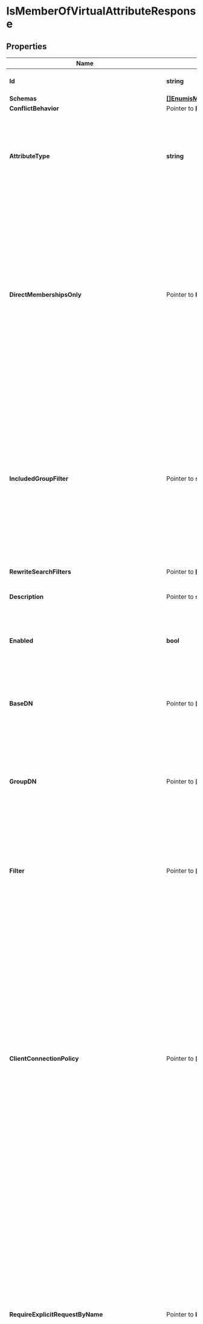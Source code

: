 # IsMemberOfVirtualAttributeResponse

## Properties

Name | Type | Description | Notes
------------ | ------------- | ------------- | -------------
**Id** | **string** | Name of the Virtual Attribute | 
**Schemas** | [**[]EnumisMemberOfVirtualAttributeSchemaUrn**](EnumisMemberOfVirtualAttributeSchemaUrn.md) |  | 
**ConflictBehavior** | Pointer to [**EnumvirtualAttributeConflictBehaviorProp**](EnumvirtualAttributeConflictBehaviorProp.md) |  | [optional] 
**AttributeType** | **string** | Specifies the attribute type for the attribute whose values are to be dynamically assigned by the virtual attribute. | 
**DirectMembershipsOnly** | Pointer to **bool** | Specifies whether to only include groups in which the user is directly associated with and the membership maybe modified via the group entry. Groups in which the user&#39;s membership is derived dynamically or through nested groups will not be included. | [optional] 
**IncludedGroupFilter** | Pointer to **string** | A search filter that will be used to identify which groups should be included in the values of the virtual attribute. With no value defined (which is the default behavior), all groups that contain the target user will be included. | [optional] 
**RewriteSearchFilters** | Pointer to [**EnumvirtualAttributeRewriteSearchFiltersProp**](EnumvirtualAttributeRewriteSearchFiltersProp.md) |  | [optional] 
**Description** | Pointer to **string** | A description for this Virtual Attribute | [optional] 
**Enabled** | **bool** | Indicates whether the Virtual Attribute is enabled for use. | 
**BaseDN** | Pointer to **[]string** | Specifies the base DNs for the branches containing entries that are eligible to use this virtual attribute. | [optional] 
**GroupDN** | Pointer to **[]string** | Specifies the DNs of the groups whose members can be eligible to use this virtual attribute. | [optional] 
**Filter** | Pointer to **[]string** | Specifies the search filters to be applied against entries to determine if the virtual attribute is to be generated for those entries. | [optional] 
**ClientConnectionPolicy** | Pointer to **[]string** | Specifies a set of client connection policies for which this Virtual Attribute should be generated. If this is undefined, then this Virtual Attribute will always be generated. If it is associated with one or more client connection policies, then this Virtual Attribute will be generated only for operations requested by clients assigned to one of those client connection policies. | [optional] 
**RequireExplicitRequestByName** | Pointer to **bool** | Indicates whether attributes of this type must be explicitly included by name in the list of requested attributes. Note that this will only apply to virtual attributes which are associated with an attribute type that is operational. It will be ignored for virtual attributes associated with a non-operational attribute type. | [optional] 
**MultipleVirtualAttributeEvaluationOrderIndex** | Pointer to **int32** | Specifies the order in which virtual attribute definitions for the same attribute type will be evaluated when generating values for an entry. | [optional] 
**MultipleVirtualAttributeMergeBehavior** | Pointer to [**EnumvirtualAttributeMultipleVirtualAttributeMergeBehaviorProp**](EnumvirtualAttributeMultipleVirtualAttributeMergeBehaviorProp.md) |  | [optional] 
**AllowIndexConflicts** | Pointer to **bool** | Indicates whether the server should allow creating or altering this virtual attribute definition even if it conflicts with one or more indexes defined in the server. | [optional] 
**Meta** | Pointer to [**MetaMeta**](MetaMeta.md) |  | [optional] 
**Urnpingidentityschemasconfigurationmessages20** | Pointer to [**MetaUrnPingidentitySchemasConfigurationMessages20**](MetaUrnPingidentitySchemasConfigurationMessages20.md) |  | [optional] 

## Methods

### NewIsMemberOfVirtualAttributeResponse

`func NewIsMemberOfVirtualAttributeResponse(id string, schemas []EnumisMemberOfVirtualAttributeSchemaUrn, attributeType string, enabled bool, ) *IsMemberOfVirtualAttributeResponse`

NewIsMemberOfVirtualAttributeResponse instantiates a new IsMemberOfVirtualAttributeResponse object
This constructor will assign default values to properties that have it defined,
and makes sure properties required by API are set, but the set of arguments
will change when the set of required properties is changed

### NewIsMemberOfVirtualAttributeResponseWithDefaults

`func NewIsMemberOfVirtualAttributeResponseWithDefaults() *IsMemberOfVirtualAttributeResponse`

NewIsMemberOfVirtualAttributeResponseWithDefaults instantiates a new IsMemberOfVirtualAttributeResponse object
This constructor will only assign default values to properties that have it defined,
but it doesn't guarantee that properties required by API are set

### GetId

`func (o *IsMemberOfVirtualAttributeResponse) GetId() string`

GetId returns the Id field if non-nil, zero value otherwise.

### GetIdOk

`func (o *IsMemberOfVirtualAttributeResponse) GetIdOk() (*string, bool)`

GetIdOk returns a tuple with the Id field if it's non-nil, zero value otherwise
and a boolean to check if the value has been set.

### SetId

`func (o *IsMemberOfVirtualAttributeResponse) SetId(v string)`

SetId sets Id field to given value.


### GetSchemas

`func (o *IsMemberOfVirtualAttributeResponse) GetSchemas() []EnumisMemberOfVirtualAttributeSchemaUrn`

GetSchemas returns the Schemas field if non-nil, zero value otherwise.

### GetSchemasOk

`func (o *IsMemberOfVirtualAttributeResponse) GetSchemasOk() (*[]EnumisMemberOfVirtualAttributeSchemaUrn, bool)`

GetSchemasOk returns a tuple with the Schemas field if it's non-nil, zero value otherwise
and a boolean to check if the value has been set.

### SetSchemas

`func (o *IsMemberOfVirtualAttributeResponse) SetSchemas(v []EnumisMemberOfVirtualAttributeSchemaUrn)`

SetSchemas sets Schemas field to given value.


### GetConflictBehavior

`func (o *IsMemberOfVirtualAttributeResponse) GetConflictBehavior() EnumvirtualAttributeConflictBehaviorProp`

GetConflictBehavior returns the ConflictBehavior field if non-nil, zero value otherwise.

### GetConflictBehaviorOk

`func (o *IsMemberOfVirtualAttributeResponse) GetConflictBehaviorOk() (*EnumvirtualAttributeConflictBehaviorProp, bool)`

GetConflictBehaviorOk returns a tuple with the ConflictBehavior field if it's non-nil, zero value otherwise
and a boolean to check if the value has been set.

### SetConflictBehavior

`func (o *IsMemberOfVirtualAttributeResponse) SetConflictBehavior(v EnumvirtualAttributeConflictBehaviorProp)`

SetConflictBehavior sets ConflictBehavior field to given value.

### HasConflictBehavior

`func (o *IsMemberOfVirtualAttributeResponse) HasConflictBehavior() bool`

HasConflictBehavior returns a boolean if a field has been set.

### GetAttributeType

`func (o *IsMemberOfVirtualAttributeResponse) GetAttributeType() string`

GetAttributeType returns the AttributeType field if non-nil, zero value otherwise.

### GetAttributeTypeOk

`func (o *IsMemberOfVirtualAttributeResponse) GetAttributeTypeOk() (*string, bool)`

GetAttributeTypeOk returns a tuple with the AttributeType field if it's non-nil, zero value otherwise
and a boolean to check if the value has been set.

### SetAttributeType

`func (o *IsMemberOfVirtualAttributeResponse) SetAttributeType(v string)`

SetAttributeType sets AttributeType field to given value.


### GetDirectMembershipsOnly

`func (o *IsMemberOfVirtualAttributeResponse) GetDirectMembershipsOnly() bool`

GetDirectMembershipsOnly returns the DirectMembershipsOnly field if non-nil, zero value otherwise.

### GetDirectMembershipsOnlyOk

`func (o *IsMemberOfVirtualAttributeResponse) GetDirectMembershipsOnlyOk() (*bool, bool)`

GetDirectMembershipsOnlyOk returns a tuple with the DirectMembershipsOnly field if it's non-nil, zero value otherwise
and a boolean to check if the value has been set.

### SetDirectMembershipsOnly

`func (o *IsMemberOfVirtualAttributeResponse) SetDirectMembershipsOnly(v bool)`

SetDirectMembershipsOnly sets DirectMembershipsOnly field to given value.

### HasDirectMembershipsOnly

`func (o *IsMemberOfVirtualAttributeResponse) HasDirectMembershipsOnly() bool`

HasDirectMembershipsOnly returns a boolean if a field has been set.

### GetIncludedGroupFilter

`func (o *IsMemberOfVirtualAttributeResponse) GetIncludedGroupFilter() string`

GetIncludedGroupFilter returns the IncludedGroupFilter field if non-nil, zero value otherwise.

### GetIncludedGroupFilterOk

`func (o *IsMemberOfVirtualAttributeResponse) GetIncludedGroupFilterOk() (*string, bool)`

GetIncludedGroupFilterOk returns a tuple with the IncludedGroupFilter field if it's non-nil, zero value otherwise
and a boolean to check if the value has been set.

### SetIncludedGroupFilter

`func (o *IsMemberOfVirtualAttributeResponse) SetIncludedGroupFilter(v string)`

SetIncludedGroupFilter sets IncludedGroupFilter field to given value.

### HasIncludedGroupFilter

`func (o *IsMemberOfVirtualAttributeResponse) HasIncludedGroupFilter() bool`

HasIncludedGroupFilter returns a boolean if a field has been set.

### GetRewriteSearchFilters

`func (o *IsMemberOfVirtualAttributeResponse) GetRewriteSearchFilters() EnumvirtualAttributeRewriteSearchFiltersProp`

GetRewriteSearchFilters returns the RewriteSearchFilters field if non-nil, zero value otherwise.

### GetRewriteSearchFiltersOk

`func (o *IsMemberOfVirtualAttributeResponse) GetRewriteSearchFiltersOk() (*EnumvirtualAttributeRewriteSearchFiltersProp, bool)`

GetRewriteSearchFiltersOk returns a tuple with the RewriteSearchFilters field if it's non-nil, zero value otherwise
and a boolean to check if the value has been set.

### SetRewriteSearchFilters

`func (o *IsMemberOfVirtualAttributeResponse) SetRewriteSearchFilters(v EnumvirtualAttributeRewriteSearchFiltersProp)`

SetRewriteSearchFilters sets RewriteSearchFilters field to given value.

### HasRewriteSearchFilters

`func (o *IsMemberOfVirtualAttributeResponse) HasRewriteSearchFilters() bool`

HasRewriteSearchFilters returns a boolean if a field has been set.

### GetDescription

`func (o *IsMemberOfVirtualAttributeResponse) GetDescription() string`

GetDescription returns the Description field if non-nil, zero value otherwise.

### GetDescriptionOk

`func (o *IsMemberOfVirtualAttributeResponse) GetDescriptionOk() (*string, bool)`

GetDescriptionOk returns a tuple with the Description field if it's non-nil, zero value otherwise
and a boolean to check if the value has been set.

### SetDescription

`func (o *IsMemberOfVirtualAttributeResponse) SetDescription(v string)`

SetDescription sets Description field to given value.

### HasDescription

`func (o *IsMemberOfVirtualAttributeResponse) HasDescription() bool`

HasDescription returns a boolean if a field has been set.

### GetEnabled

`func (o *IsMemberOfVirtualAttributeResponse) GetEnabled() bool`

GetEnabled returns the Enabled field if non-nil, zero value otherwise.

### GetEnabledOk

`func (o *IsMemberOfVirtualAttributeResponse) GetEnabledOk() (*bool, bool)`

GetEnabledOk returns a tuple with the Enabled field if it's non-nil, zero value otherwise
and a boolean to check if the value has been set.

### SetEnabled

`func (o *IsMemberOfVirtualAttributeResponse) SetEnabled(v bool)`

SetEnabled sets Enabled field to given value.


### GetBaseDN

`func (o *IsMemberOfVirtualAttributeResponse) GetBaseDN() []string`

GetBaseDN returns the BaseDN field if non-nil, zero value otherwise.

### GetBaseDNOk

`func (o *IsMemberOfVirtualAttributeResponse) GetBaseDNOk() (*[]string, bool)`

GetBaseDNOk returns a tuple with the BaseDN field if it's non-nil, zero value otherwise
and a boolean to check if the value has been set.

### SetBaseDN

`func (o *IsMemberOfVirtualAttributeResponse) SetBaseDN(v []string)`

SetBaseDN sets BaseDN field to given value.

### HasBaseDN

`func (o *IsMemberOfVirtualAttributeResponse) HasBaseDN() bool`

HasBaseDN returns a boolean if a field has been set.

### GetGroupDN

`func (o *IsMemberOfVirtualAttributeResponse) GetGroupDN() []string`

GetGroupDN returns the GroupDN field if non-nil, zero value otherwise.

### GetGroupDNOk

`func (o *IsMemberOfVirtualAttributeResponse) GetGroupDNOk() (*[]string, bool)`

GetGroupDNOk returns a tuple with the GroupDN field if it's non-nil, zero value otherwise
and a boolean to check if the value has been set.

### SetGroupDN

`func (o *IsMemberOfVirtualAttributeResponse) SetGroupDN(v []string)`

SetGroupDN sets GroupDN field to given value.

### HasGroupDN

`func (o *IsMemberOfVirtualAttributeResponse) HasGroupDN() bool`

HasGroupDN returns a boolean if a field has been set.

### GetFilter

`func (o *IsMemberOfVirtualAttributeResponse) GetFilter() []string`

GetFilter returns the Filter field if non-nil, zero value otherwise.

### GetFilterOk

`func (o *IsMemberOfVirtualAttributeResponse) GetFilterOk() (*[]string, bool)`

GetFilterOk returns a tuple with the Filter field if it's non-nil, zero value otherwise
and a boolean to check if the value has been set.

### SetFilter

`func (o *IsMemberOfVirtualAttributeResponse) SetFilter(v []string)`

SetFilter sets Filter field to given value.

### HasFilter

`func (o *IsMemberOfVirtualAttributeResponse) HasFilter() bool`

HasFilter returns a boolean if a field has been set.

### GetClientConnectionPolicy

`func (o *IsMemberOfVirtualAttributeResponse) GetClientConnectionPolicy() []string`

GetClientConnectionPolicy returns the ClientConnectionPolicy field if non-nil, zero value otherwise.

### GetClientConnectionPolicyOk

`func (o *IsMemberOfVirtualAttributeResponse) GetClientConnectionPolicyOk() (*[]string, bool)`

GetClientConnectionPolicyOk returns a tuple with the ClientConnectionPolicy field if it's non-nil, zero value otherwise
and a boolean to check if the value has been set.

### SetClientConnectionPolicy

`func (o *IsMemberOfVirtualAttributeResponse) SetClientConnectionPolicy(v []string)`

SetClientConnectionPolicy sets ClientConnectionPolicy field to given value.

### HasClientConnectionPolicy

`func (o *IsMemberOfVirtualAttributeResponse) HasClientConnectionPolicy() bool`

HasClientConnectionPolicy returns a boolean if a field has been set.

### GetRequireExplicitRequestByName

`func (o *IsMemberOfVirtualAttributeResponse) GetRequireExplicitRequestByName() bool`

GetRequireExplicitRequestByName returns the RequireExplicitRequestByName field if non-nil, zero value otherwise.

### GetRequireExplicitRequestByNameOk

`func (o *IsMemberOfVirtualAttributeResponse) GetRequireExplicitRequestByNameOk() (*bool, bool)`

GetRequireExplicitRequestByNameOk returns a tuple with the RequireExplicitRequestByName field if it's non-nil, zero value otherwise
and a boolean to check if the value has been set.

### SetRequireExplicitRequestByName

`func (o *IsMemberOfVirtualAttributeResponse) SetRequireExplicitRequestByName(v bool)`

SetRequireExplicitRequestByName sets RequireExplicitRequestByName field to given value.

### HasRequireExplicitRequestByName

`func (o *IsMemberOfVirtualAttributeResponse) HasRequireExplicitRequestByName() bool`

HasRequireExplicitRequestByName returns a boolean if a field has been set.

### GetMultipleVirtualAttributeEvaluationOrderIndex

`func (o *IsMemberOfVirtualAttributeResponse) GetMultipleVirtualAttributeEvaluationOrderIndex() int32`

GetMultipleVirtualAttributeEvaluationOrderIndex returns the MultipleVirtualAttributeEvaluationOrderIndex field if non-nil, zero value otherwise.

### GetMultipleVirtualAttributeEvaluationOrderIndexOk

`func (o *IsMemberOfVirtualAttributeResponse) GetMultipleVirtualAttributeEvaluationOrderIndexOk() (*int32, bool)`

GetMultipleVirtualAttributeEvaluationOrderIndexOk returns a tuple with the MultipleVirtualAttributeEvaluationOrderIndex field if it's non-nil, zero value otherwise
and a boolean to check if the value has been set.

### SetMultipleVirtualAttributeEvaluationOrderIndex

`func (o *IsMemberOfVirtualAttributeResponse) SetMultipleVirtualAttributeEvaluationOrderIndex(v int32)`

SetMultipleVirtualAttributeEvaluationOrderIndex sets MultipleVirtualAttributeEvaluationOrderIndex field to given value.

### HasMultipleVirtualAttributeEvaluationOrderIndex

`func (o *IsMemberOfVirtualAttributeResponse) HasMultipleVirtualAttributeEvaluationOrderIndex() bool`

HasMultipleVirtualAttributeEvaluationOrderIndex returns a boolean if a field has been set.

### GetMultipleVirtualAttributeMergeBehavior

`func (o *IsMemberOfVirtualAttributeResponse) GetMultipleVirtualAttributeMergeBehavior() EnumvirtualAttributeMultipleVirtualAttributeMergeBehaviorProp`

GetMultipleVirtualAttributeMergeBehavior returns the MultipleVirtualAttributeMergeBehavior field if non-nil, zero value otherwise.

### GetMultipleVirtualAttributeMergeBehaviorOk

`func (o *IsMemberOfVirtualAttributeResponse) GetMultipleVirtualAttributeMergeBehaviorOk() (*EnumvirtualAttributeMultipleVirtualAttributeMergeBehaviorProp, bool)`

GetMultipleVirtualAttributeMergeBehaviorOk returns a tuple with the MultipleVirtualAttributeMergeBehavior field if it's non-nil, zero value otherwise
and a boolean to check if the value has been set.

### SetMultipleVirtualAttributeMergeBehavior

`func (o *IsMemberOfVirtualAttributeResponse) SetMultipleVirtualAttributeMergeBehavior(v EnumvirtualAttributeMultipleVirtualAttributeMergeBehaviorProp)`

SetMultipleVirtualAttributeMergeBehavior sets MultipleVirtualAttributeMergeBehavior field to given value.

### HasMultipleVirtualAttributeMergeBehavior

`func (o *IsMemberOfVirtualAttributeResponse) HasMultipleVirtualAttributeMergeBehavior() bool`

HasMultipleVirtualAttributeMergeBehavior returns a boolean if a field has been set.

### GetAllowIndexConflicts

`func (o *IsMemberOfVirtualAttributeResponse) GetAllowIndexConflicts() bool`

GetAllowIndexConflicts returns the AllowIndexConflicts field if non-nil, zero value otherwise.

### GetAllowIndexConflictsOk

`func (o *IsMemberOfVirtualAttributeResponse) GetAllowIndexConflictsOk() (*bool, bool)`

GetAllowIndexConflictsOk returns a tuple with the AllowIndexConflicts field if it's non-nil, zero value otherwise
and a boolean to check if the value has been set.

### SetAllowIndexConflicts

`func (o *IsMemberOfVirtualAttributeResponse) SetAllowIndexConflicts(v bool)`

SetAllowIndexConflicts sets AllowIndexConflicts field to given value.

### HasAllowIndexConflicts

`func (o *IsMemberOfVirtualAttributeResponse) HasAllowIndexConflicts() bool`

HasAllowIndexConflicts returns a boolean if a field has been set.

### GetMeta

`func (o *IsMemberOfVirtualAttributeResponse) GetMeta() MetaMeta`

GetMeta returns the Meta field if non-nil, zero value otherwise.

### GetMetaOk

`func (o *IsMemberOfVirtualAttributeResponse) GetMetaOk() (*MetaMeta, bool)`

GetMetaOk returns a tuple with the Meta field if it's non-nil, zero value otherwise
and a boolean to check if the value has been set.

### SetMeta

`func (o *IsMemberOfVirtualAttributeResponse) SetMeta(v MetaMeta)`

SetMeta sets Meta field to given value.

### HasMeta

`func (o *IsMemberOfVirtualAttributeResponse) HasMeta() bool`

HasMeta returns a boolean if a field has been set.

### GetUrnpingidentityschemasconfigurationmessages20

`func (o *IsMemberOfVirtualAttributeResponse) GetUrnpingidentityschemasconfigurationmessages20() MetaUrnPingidentitySchemasConfigurationMessages20`

GetUrnpingidentityschemasconfigurationmessages20 returns the Urnpingidentityschemasconfigurationmessages20 field if non-nil, zero value otherwise.

### GetUrnpingidentityschemasconfigurationmessages20Ok

`func (o *IsMemberOfVirtualAttributeResponse) GetUrnpingidentityschemasconfigurationmessages20Ok() (*MetaUrnPingidentitySchemasConfigurationMessages20, bool)`

GetUrnpingidentityschemasconfigurationmessages20Ok returns a tuple with the Urnpingidentityschemasconfigurationmessages20 field if it's non-nil, zero value otherwise
and a boolean to check if the value has been set.

### SetUrnpingidentityschemasconfigurationmessages20

`func (o *IsMemberOfVirtualAttributeResponse) SetUrnpingidentityschemasconfigurationmessages20(v MetaUrnPingidentitySchemasConfigurationMessages20)`

SetUrnpingidentityschemasconfigurationmessages20 sets Urnpingidentityschemasconfigurationmessages20 field to given value.

### HasUrnpingidentityschemasconfigurationmessages20

`func (o *IsMemberOfVirtualAttributeResponse) HasUrnpingidentityschemasconfigurationmessages20() bool`

HasUrnpingidentityschemasconfigurationmessages20 returns a boolean if a field has been set.


[[Back to Model list]](../README.md#documentation-for-models) [[Back to API list]](../README.md#documentation-for-api-endpoints) [[Back to README]](../README.md)


